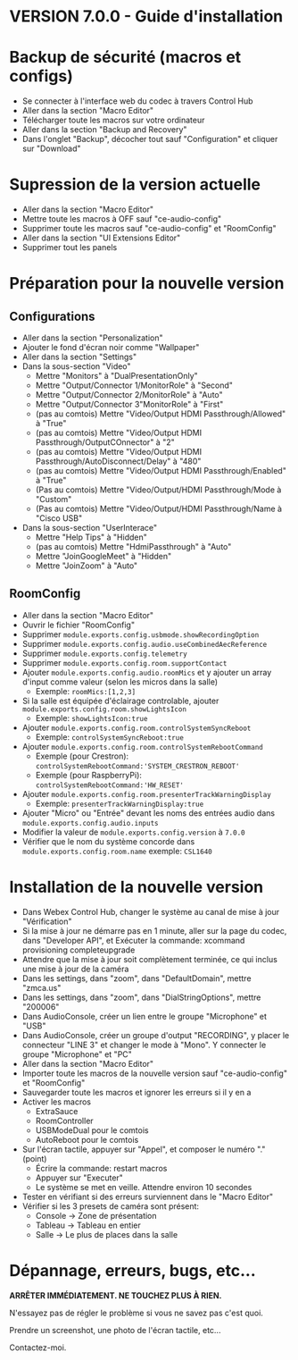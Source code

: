 # VERSION 7.0.0 - Guide d'installation

# Backup de sécurité (macros et configs)
* Se connecter à l'interface web du codec à travers Control Hub
* Aller dans la section "Macro Editor"
* Télécharger toute les macros sur votre ordinateur
* Aller dans la section "Backup and Recovery"
* Dans l'onglet "Backup", décocher tout sauf "Configuration" et cliquer sur "Download"

# Supression de la version actuelle
* Aller dans la section "Macro Editor"
* Mettre toute les macros à OFF sauf "ce-audio-config"
* Supprimer toute les macros sauf "ce-audio-config" et "RoomConfig"
* Aller dans la section "UI Extensions Editor"
* Supprimer tout les panels

# Préparation pour la nouvelle version
## Configurations
* Aller dans la section "Personalization"
* Ajouter le fond d'écran noir comme "Wallpaper"
* Aller dans la section "Settings"
* Dans la sous-section "Video"
  * Mettre "Monitors" à "DualPresentationOnly"
  * Mettre "Output/Connector 1/MonitorRole" à "Second"
  * Mettre "Output/Connector 2/MonitorRole" à "Auto"
  * Mettre "Output/Connector 3"MonitorRole" à "First"
  * (pas au comtois) Mettre "Video/Output HDMI Passthrough/Allowed" à "True"
  * (pas au comtois) Mettre "Video/Output HDMI Passthrough/OutputCOnnector" à "2"
  * (pas au comtois) Mettre "Video/Output HDMI Passthrough/AutoDisconnect/Delay" à "480"
  * (pas au comtois) Mettre "Video/Output HDMI Passthrough/Enabled" à "True"
  * (Pas au comtois) Mettre "Video/Output/HDMI Passthrough/Mode à "Custom"
  * (Pas au comtois) Mettre "Video/Output/HDMI Passthrough/Name à "Cisco USB"
* Dans la sous-section "UserInterace"
  * Mettre "Help Tips" à "Hidden"
  * (pas au comtois) Mettre "HdmiPassthrough" à "Auto"
  * Mettre "JoinGoogleMeet" à "Hidden"
  * Mettre "JoinZoom" à "Auto"


## RoomConfig
* Aller dans la section "Macro Editor"
* Ouvrir le fichier "RoomConfig"
* Supprimer ```module.exports.config.usbmode.showRecordingOption```
* Supprimer ```module.exports.config.audio.useCombinedAecReference```
* Supprimer ```module.exports.config.telemetry```
* Supprimer ```module.exports.config.room.supportContact```
* Ajouter ```module.exports.config.audio.roomMics``` et y ajouter un array d'input comme valeur (selon les micros dans la salle)
  * Exemple: ```roomMics:[1,2,3]```
* Si la salle est équipée d'éclairage controlable, ajouter ```module.exports.config.room.showLightsIcon```
  * Exemple: ```showLightsIcon:true```
* Ajouter ```module.exports.config.room.controlSystemSyncReboot```
  * Exemple: ```controlSystemSyncReboot:true```
* Ajouter ```module.exports.config.room.controlSystemRebootCommand```
  * Exemple (pour Crestron): ```controlSystemRebootCommand:'SYSTEM_CRESTRON_REBOOT'```
  * Exemple (pour RaspberryPi): ```controlSystemRebootCommand:'HW_RESET'```
* Ajouter ```module.exports.config.room.presenterTrackWarningDisplay```
  * Exemple: ```presenterTrackWarningDisplay:true```
* Ajouter "Micro" ou "Entrée" devant les noms des entrées audio dans ```module.exports.config.audio.inputs```
* Modifier la valeur de ```module.exports.config.version``` à ```7.0.0```
* Vérifier que le nom du système concorde dans ```module.exports.config.room.name``` exemple: ```CSL1640```


# Installation de la nouvelle version
* Dans Webex Control Hub, changer le système au canal de mise à jour "Vérification"
* Si la mise à jour ne démarre pas en 1 minute, aller sur la page du codec, dans "Developer API", et Exécuter la commande: xcommand provisioning completeupgrade
* Attendre que la mise à jour soit complètement terminée, ce qui inclus une mise à jour de la caméra
* Dans les settings, dans "zoom", dans "DefaultDomain", mettre "zmca.us"
* Dans les settings, dans "zoom", dans "DialStringOptions", mettre "200006"
* Dans AudioConsole, créer un lien entre le groupe "Microphone" et "USB"
* Dans AudioConsole, créer un groupe d'output "RECORDING", y placer le connecteur "LINE 3" et changer le mode à "Mono". Y connecter le groupe "Microphone" et "PC"
* Aller dans la section "Macro Editor"
* Importer toute les macros de la nouvelle version sauf "ce-audio-config" et "RoomConfig"
* Sauvegarder toute les macros et ignorer les erreurs si il y en a
* Activer les macros
  * ExtraSauce
  * RoomController
  * USBModeDual pour le comtois
  * AutoReboot pour le comtois
* Sur l'écran tactile, appuyer sur "Appel", et composer le numéro "." (point)
  * Écrire la commande: restart macros
  * Appuyer sur "Executer"
  * Le système se met en veille. Attendre environ 10 secondes
* Tester en vérifiant si des erreurs surviennent dans le "Macro Editor"
* Vérifier si les 3 presets de caméra sont présent:
  * Console -> Zone de présentation
  * Tableau -> Tableau en entier
  * Salle -> Le plus de places dans la salle

# Dépannage, erreurs, bugs, etc...
**ARRÊTER IMMÉDIATEMENT. NE TOUCHEZ PLUS À RIEN.**

N'essayez pas de régler le problème si vous ne savez pas c'est quoi. 

Prendre un screenshot, une photo de l'écran tactile, etc...

Contactez-moi.
